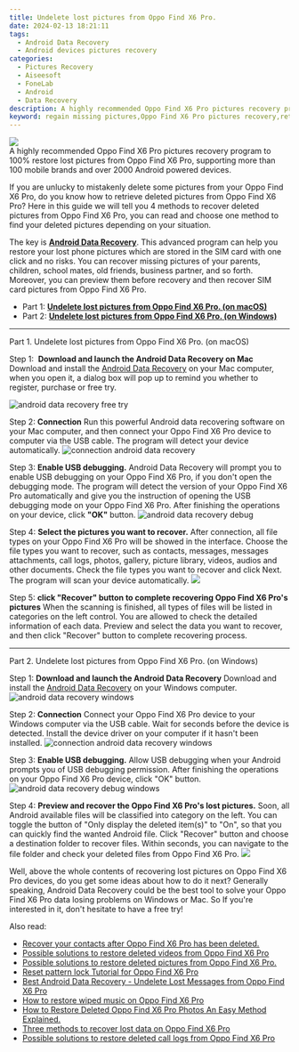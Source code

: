 ```yaml
---
title: Undelete lost pictures from Oppo Find X6 Pro.
date: 2024-02-13 18:21:11
tags: 
  - Android Data Recovery
  - Android devices pictures recovery
categories: 
  - Pictures Recovery
  - Aiseesoft
  - FoneLab
  - Android
  - Data Recovery
description: A highly recommended Oppo Find X6 Pro pictures recovery program to 100% restore lost pictures from Oppo Find X6 Pro, supporting more than 100 mobile brands and over 2000 Android powered devices.
keyword: regain missing pictures,Oppo Find X6 Pro pictures recovery,retrieve wiped pictures Oppo Find X6 Pro,save erased pictures from Oppo Find X6 Pro,undelete pictures from Oppo Find X6 Pro,unerase pictures,how can i find my deleted pictures Oppo Find X6 Pro,lost all pictures in Oppo Find X6 Pro again,get back deleted pictures from Oppo Find X6 Pro android,how to refind deleted pictures from Oppo Find X6 Pro,how to recover deleted pictures in Oppo Find X6 Pro,restore pictures when deleted in Oppo Find X6 Pro
---
```


<img src="https://img0mobiles.techidaily.com/images/best-assets/devices/oppo/oppo-find-x6-pro/4.jpg" class="atpl-imgstyle"  />

<div class="atpl-content atpl-for-fonelab-android recover-pictures">

<div class="atpl-post-description-part-1">
A highly recommended Oppo Find X6 Pro pictures recovery program to 100% restore lost pictures from Oppo Find X6 Pro, supporting more than 100 mobile brands and over 2000 Android powered devices.
</div>

<div class="atpl-post-description-part-2">
<div class="tpl-content-sub-paragraph-content">
  <p>
    If you are unlucky to mistakenly delete some pictures from your Oppo Find X6 Pro, do you know how to retrieve deleted pictures from Oppo Find X6 Pro? Here in this guide we will tell you 4 methods to recover deleted pictures from Oppo Find X6 Pro, you can read and choose one method to find your deleted pictures depending on your situation.
  </p>
</div>
</div>

<div class="atpl-post-description-part-3">
<div class="tpl-content-sub-paragraph-normal">
    <p>
        The key is <a href="https://tools.techidaily.com/aiseesoft-android-data-recovery/" target="_blank" rel="noopener"><strong>Android Data Recovery</strong></a>. This advanced program can help you restore your lost phone pictures which are stored in the SIM card with one click and no risks. You can recover missing pictures of your parents, children, school mates, old friends, business partner, and so forth. Moreover, you can preview them before recovery and then recover SIM card pictures from Oppo Find X6 Pro.
    </p>
</div>
</div>

<ul>
  <li>Part 1: <strong><a href="#p1"> Undelete lost pictures from Oppo Find X6 Pro.  (on macOS)</a></strong></li>
  <li>Part 2: <strong><a href="#p2"> Undelete lost pictures from Oppo Find X6 Pro.  (on Windows)</a></strong></li>
</ul>



<!-- Part 1 -->
<a id="p1" name="p1" ></a><hr>

<div>
  <span class="atpl-step-part-style">Part 1. Undelete lost pictures from Oppo Find X6 Pro. (on macOS)</span>
</div>  

<span class="atpl-stepstyle-a"><span>Step 1: </span></span> <strong>Download and launch the Android Data Recovery on Mac</strong>
Download and install the <a href="https://tools.techidaily.com/aiseesoft-android-data-recovery/" target="_blank" rel="noopener">Android Data Recovery</a> on your Mac computer, when you open it, a dialog box will pop up to remind you whether to register, purchase or free try.

<img src="https://tools.techidaily.com/images/apps/aiseesoft/android-data-recovery/mac-free-try.png" class="atpl-imgstyle" alt="android data recovery free try" />

<span class="atpl-stepstyle-a"><span>Step 2: </span></span> <strong>Connection</strong>
Run this powerful Android data recovering software on your Mac computer, and then connect your Oppo Find X6 Pro device to computer via the USB cable. The program will detect your device automatically.
<img src="https://tools.techidaily.com/images/apps/aiseesoft/android-data-recovery/mac-connection-interface.jpg" class="atpl-imgstyle" alt="connection android data recovery" />

<span class="atpl-stepstyle-a"><span>Step 3: </span></span> <strong>Enable USB debugging.</strong>
Android Data Recovery will prompt you to enable USB debugging on your Oppo Find X6 Pro, if you don't open the debugging mode. The program will detect the version of your Oppo Find X6 Pro automatically and give you the instruction of opening the USB debugging mode on your Oppo Find X6 Pro. After finishing the operations on your device, click <strong>"OK"</strong> button.
<img src="https://tools.techidaily.com/images/apps/aiseesoft/android-data-recovery/mac-android-usb-debug.jpg"  class="atpl-imgstyle" alt="android data recovery debug" />

<span class="atpl-stepstyle-a"><span>Step 4: </span></span> <strong>Select the pictures you want to recover.</strong>
After connection, all file types on your Oppo Find X6 Pro will be showed in the interface. Choose the file types you want to recover, such as contacts, messages, messages attachments, call logs, photos, gallery, picture library, videos, audios and other documents. Check the file types you want to recover and click Next. The program will scan your device automatically.
<img src="https://tools.techidaily.com/images/apps/aiseesoft/android-data-recovery/mac-choose-type-photos.jpg" class="atpl-imgstyle"  />

<span class="atpl-stepstyle-a"><span>Step 5: </span></span> <strong>click "Recover" button to  complete recovering Oppo Find X6 Pro's pictures</strong>
When the scanning is finished, all types of files will be listed in categories on the left control. You are allowed to check the detailed information of each data. Preview and select the data you want to recover, and then click "Recover" button to complete recovering process.


<a id="p2" name="p2"></a><hr>

<!-- Part 2 -->
<div>
  <span class="atpl-step-part-style">Part 2. Undelete lost pictures from Oppo Find X6 Pro. (on Windows)</span>
</div>

<span class="atpl-stepstyle-a"><span>Step 1: </span></span> <strong>Download and launch the Android Data Recovery</strong>
Download and install the <a href="https://tools.techidaily.com/aiseesoft-android-data-recovery/" target="_blank" rel="noopener">Android Data Recovery</a> on your Windows computer.
<img src="https://tools.techidaily.com/images/apps/aiseesoft/android-data-recovery/win-start-interface.png"  class="atpl-imgstyle" alt="android data recovery windows" />

<span class="atpl-stepstyle-a"><span>Step 2: </span></span> <strong>Connection</strong>
Connect your Oppo Find X6 Pro device to your Windows computer via the USB cable. Wait for seconds before the device is detected. Install the device driver on your computer if it hasn't been installed.
<img src="https://tools.techidaily.com/images/apps/aiseesoft/android-data-recovery/win-connection-interface.png" class="atpl-imgstyle" alt="connection android data recovery windows" />

<span class="atpl-stepstyle-a"><span>Step 3: </span></span> <strong>Enable USB debugging.</strong>
Allow USB debugging when your Android prompts you of USB debugging permission. After finishing the operations on your Oppo Find X6 Pro device, click "OK" button.
<img src="https://tools.techidaily.com/images/apps/aiseesoft/android-data-recovery/win-android-usb-debug.png" class="atpl-imgstyle" alt="android data recovery debug windows" />

<span class="atpl-stepstyle-a"><span>Step 4: </span></span> <strong>Preview and recover the Oppo Find X6 Pro's lost pictures.</strong>
Soon, all Android available files will be classified into category on the left. You can toggle the button of "Only display the deleted item(s)" to "On", so that you can quickly find the wanted Android file. Click "Recover" button and choose a destination folder to recover files. Within seconds, you can navigate to the file folder and check your deleted files from Oppo Find X6 Pro.
<img src="https://tools.techidaily.com/images/apps/aiseesoft/android-data-recovery/win-recover-photos.png" class="atpl-imgstyle"  />

<div class="atpl-post-description-part-4">
<div class="tpl-content-sub-paragraph-normal">
    <p>
        Well, above the whole contents of recovering lost pictures on Oppo Find X6 Pro devices, do you get some ideas about how to do it next? Generally speaking, Android Data Recovery could be the best tool to solve your Oppo Find X6 Pro data losing problems on Windows or Mac. So If you're interested in it, don't hesitate to have a free try!
    </p>
</div>
</div>

<ins class="adsbygoogle"
     style="display:block"
     data-ad-client="ca-pub-7571918770474297"
     data-ad-slot="8358498916"
     data-ad-format="auto"
     data-full-width-responsive="true"></ins>

<span class="atpl-alsoreadstyle">Also read:</span>
<div><ul>
<li><a href="/recover-your-contacts-after-oppo-find-x6-pro-has-been-deleted-by-fonelab-android-recover-contacts/" target="_blank" rel="noopener"><u>Recover your contacts after Oppo Find X6 Pro has been deleted.</u></a></li>
<li><a href="/possible-solutions-to-restore-deleted-videos-from-oppo-find-x6-pro-by-fonelab-android-recover-video/" target="_blank" rel="noopener"><u>Possible solutions to restore deleted videos from Oppo Find X6 Pro</u></a></li>
<li><a href="/possible-solutions-to-restore-deleted-pictures-from-oppo-find-x6-pro-by-fonelab-android-recover-pictures/" target="_blank" rel="noopener"><u>Possible solutions to restore deleted pictures from Oppo Find X6 Pro.</u></a></li>
<li><a href="/reset-pattern-lock-tutorial-for-oppo-find-x6-pro-by-drfone-android-unlock-android-unlock/" target="_blank" rel="noopener"><u>Reset pattern lock Tutorial for Oppo Find X6 Pro</u></a></li>
<li><a href="/best-android-data-recovery-undelete-lost-messages-from-oppo-find-x6-pro-by-fonelab-android-recover-messages/" target="_blank" rel="noopener"><u>Best Android Data Recovery - Undelete Lost Messages from Oppo Find X6 Pro</u></a></li>
<li><a href="/how-to-restore-wiped-music-on-oppo-find-x6-pro-by-fonelab-android-recover-music/" target="_blank" rel="noopener"><u>How to restore wiped music on Oppo Find X6 Pro</u></a></li>
<li><a href="/how-to-restore-deleted-oppo-find-x6-pro-photos-an-easy-method-explained-by-fonelab-android-recover-photos/" target="_blank" rel="noopener"><u>How to Restore Deleted Oppo Find X6 Pro Photos  An Easy Method Explained.</u></a></li>
<li><a href="/three-methods-to-recover-lost-data-on-oppo-find-x6-pro-by-fonelab-android-recover-data/" target="_blank" rel="noopener"><u>Three methods to recover lost data on Oppo Find X6 Pro</u></a></li>
<li><a href="/possible-solutions-to-restore-deleted-call-logs-from-oppo-find-x6-pro-by-fonelab-android-recover-call-logs/" target="_blank" rel="noopener"><u>Possible solutions to restore deleted call logs from Oppo Find X6 Pro</u></a></li>
</ul></div>

</div>
